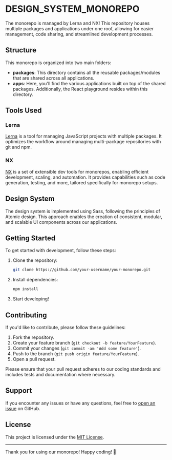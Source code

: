 # DESIGN_SYSTEM_MONOREPO

 The monorepo is managed by Lerna and NX! This repository houses multiple packages and applications under one roof, allowing for easier management, code sharing, and streamlined development processes.

## Structure

This monorepo is organized into two main folders:

- **packages**: This directory contains all the reusable packages/modules that are shared across all applications.
- **apps**: Here, you'll find the various applications built on top of the shared packages. Additionally, the React playground resides within this directory.

## Tools Used

### Lerna

[Lerna](https://github.com/lerna/lerna) is a tool for managing JavaScript projects with multiple packages. It optimizes the workflow around managing multi-package repositories with git and npm.

### NX

[NX](https://nx.dev/) is a set of extensible dev tools for monorepos, enabling efficient development, scaling, and automation. It provides capabilities such as code generation, testing, and more, tailored specifically for monorepo setups.

## Design System

The design system is implemented using Sass, following the principles of Atomic design. This approach enables the creation of consistent, modular, and scalable UI components across our applications.

## Getting Started

To get started with development, follow these steps:

1. Clone the repository:

    ```bash
    git clone https://github.com/your-username/your-monorepo.git
    ```

2. Install dependencies:

    ```bash
    npm install
    ```

3. Start developing!

## Contributing

If you'd like to contribute, please follow these guidelines:

1. Fork the repository.
2. Create your feature branch (`git checkout -b feature/YourFeature`).
3. Commit your changes (`git commit -am 'Add some feature'`).
4. Push to the branch (`git push origin feature/YourFeature`).
5. Open a pull request.

Please ensure that your pull request adheres to our coding standards and includes tests and documentation where necessary.

## Support

If you encounter any issues or have any questions, feel free to [open an issue](https://github.com/your-username/your-monorepo/issues) on GitHub.

## License

This project is licensed under the [MIT License](LICENSE).

---

Thank you for using our monorepo! Happy coding! 🚀
